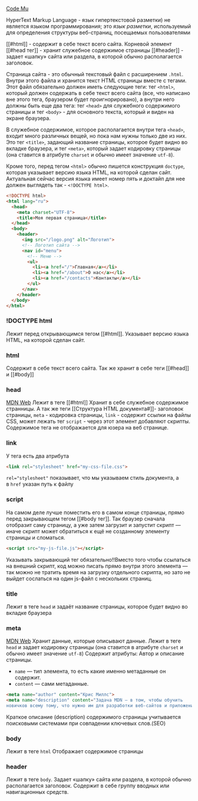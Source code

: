 [Code Mu](https://code.mu/ru/markup/book/prime/html/page-structure/)

HyperText Markup Language - язык гипертекстовой разметки) не является языком программирования; это _язык разметки_, используемый для определения структуры веб-страниц, посещаемых пользователями

[[#html]] - содержит в себе текст всего сайта. Корневой элемент
[[#head тег]] - хранит служебное содержимое страницы
[[#header]] - задает «шапку» сайта или раздела, в которой обычно располагается заголовок.

Страница сайта - это обычный текстовый файл с расширением `.html`. Внутри этого файла и хранится текст HTML страницы вместе с тегами. Этот файл обязательно должен иметь следующие теги: тег `<html>`, который должен содержать в себе текст всего сайта (все, что написано вне этого тега, браузером будет проигнорировано), а внутри него должны быть еще два тега: тег `<head>` для служебного содержимого страницы и тег `<body>` - для основного текста, который и виден на экране браузера.

В служебное содержимое, которое располагается внутри тега `<head>`, входит много различных вещей, но пока нам нужны только две из них. Это тег `<title>`, задающий название страницы, которое будет видно во вкладке браузера, и тег `<meta>`, который задает кодировку страницы (она ставится в атрибуте `charset` и обычно имеет значение `utf-8`).

Кроме того, перед тегом `<html>` обычно пишется конструкция `doctype`, которая указывает версию языка HTML, на которой сделан сайт. Актуальная сейчас версия языка имеет номер пять и доктайп для нее должен выглядеть так - `<!DOCTYPE html>`.

``` HTML
<!DOCTYPE html>
<html lang="ru">
  <head>
    <meta charset="UTF-8">
    <title>Моя первая страница</title>
  </head>
  <body>
    <header>
      <img src="/logo.png" alt="Логотип">
      <!-- Логотип сайта -->
      <nav id="menu">
        <!-- Меню -->
        <ul>
          <li><a href="/">Главная</a></li>
          <li><a href="/about">О нас</a></li>
          <li><a href="/contacts">Контакты</a></li>
        </ul>
      </nav>
    </header>
  </body>
</html>
```

### !DOCTYPE html
Лежит перед открывающимся тегом [[#html]]. Указывает версию языка HTML, на которой сделан сайт.
	
### html
Содержит в себе текст всего сайта. Так же хранит в себе теги [[#head]] и [[#body]]

### head
[MDN Web](https://developer.mozilla.org/ru/docs/Learn/HTML/Introduction_to_HTML/The_head_metadata_in_HTML)
Лежит в теге [[#html]] Хранит в себе служебное содержимое странницы. А так же теги [[Структура HTML документа#]]- заголовок страницы,  `meta` - кодировка страницы, `link` - содержит ссылки на файлы CSS, может лежать тег `script` - через этот элемент добавляют скрипты.
Содержимое тега не отображается для юзера на веб странице.

### link
У тега есть два атрибута
```html
<link rel="stylesheet" href="my-css-file.css">
```
`rel="stylesheet"` показывает, что мы указываем стиль документа, а в `href` указан путь к файлу

### script
На самом деле лучше поместить его в самом конце страницы, прямо перед закрывающем тегом [[#body тег]]. Так браузер сначала отобразит саму страницу, а уже затем загрузит и запустит скрипт — иначе скрипт может обратиться к ещё не созданному элементу страницы и сломаться.
``` html
<script src="my-js-file.js"></script>
```
Указывать закрывающий тег обязательно!!Вместо того чтобы ссылаться на внешний скрипт, код можно писать прямо внутри этого элемента — так можно не тратить время на загрузку отдельного скрипта, но зато не выйдет сослаться на один js-файл с нескольких страниц.

### title
Лежит в теге `head` и задаёт название страницы, которое будет видно во вкладке браузера

### meta
[MDN Web](https://developer.mozilla.org/ru/docs/Learn/HTML/Introduction_to_HTML/The_head_metadata_in_HTML#%D0%BC%D0%B5%D1%82%D0%B0%D0%B4%D0%B0%D0%BD%D0%BD%D1%8B%D0%B5_%D1%8D%D0%BB%D0%B5%D0%BC%D0%B5%D0%BD%D1%82_meta)
Хранит данные, которые описывают данные.
Лежит в теге `head` и задает кодировку страницы (она ставится в атрибуте `charset` и обычно имеет значение `utf-8`)
Содержит атрибуты: Автор и описание страницы.
-   `name` — тип элемента, то есть какие именно метаданные он содержит.
-   `content` — сами метаданные.
``` html
<meta name="author" content="Крис Миллс">
<meta name="description" content="Задача MDN — в том, чтобы обучить
новичков всему тому, что нужно им для разработки веб-сайтов и приложений.">
```
Краткое описание (description) содержимого страницы учитывается поисковыми системами при совпадении ключевых слов.(SEO)

### body
Лежит в теге `html` Отображает содержимое страницы

### header
Лежит в теге `body`.  Задает «шапку» сайта или раздела, в которой обычно располагается заголовок.
Содержит в себе группу вводных или навигационных средств.